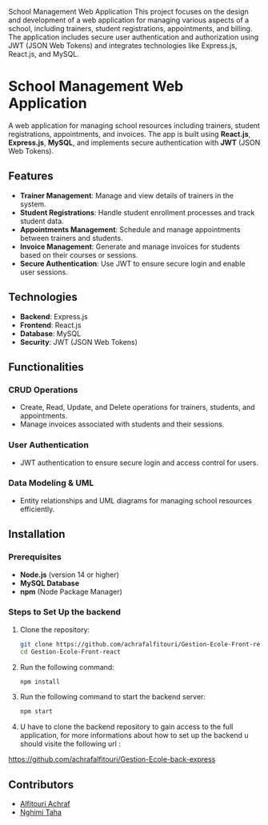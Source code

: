 School Management Web Application
This project focuses on the design and development of a web application for managing various aspects of a school, including trainers, student registrations, appointments, and billing. The application includes secure user authentication and authorization using JWT (JSON Web Tokens) and integrates technologies like Express.js, React.js, and MySQL.
# School Management Web Application

A web application for managing school resources including trainers, student registrations, appointments, and invoices. The app is built using **React.js**, **Express.js**, **MySQL**, and implements secure authentication with **JWT** (JSON Web Tokens).

## Features

- **Trainer Management**: Manage and view details of trainers in the system.
- **Student Registrations**: Handle student enrollment processes and track student data.
- **Appointments Management**: Schedule and manage appointments between trainers and students.
- **Invoice Management**: Generate and manage invoices for students based on their courses or sessions.
- **Secure Authentication**: Use JWT to ensure secure login and enable user sessions.

## Technologies

- **Backend**: Express.js
- **Frontend**: React.js
- **Database**: MySQL
- **Security**: JWT (JSON Web Tokens)

## Functionalities

### CRUD Operations

- Create, Read, Update, and Delete operations for trainers, students, and appointments.
- Manage invoices associated with students and their sessions.

### User Authentication

- JWT authentication to ensure secure login and access control for users.

### Data Modeling & UML

- Entity relationships and UML diagrams for managing school resources efficiently.

## Installation

### Prerequisites

- **Node.js** (version 14 or higher)
- **MySQL Database**
- **npm** (Node Package Manager)

### Steps to Set Up the backend

1. Clone the repository:
   ```bash
   git clone https://github.com/achrafalfitouri/Gestion-Ecole-Front-react.git
   cd Gestion-Ecole-Front-react
   
2. Run the following command:
   ```bash
   npm install

3. Run the following command to start the backend server:
   ```bash
   npm start

4. U have to clone the backend repository to gain access to the full application, for more informations about how to set up the backend u should visite the following url :

https://github.com/achrafalfitouri/Gestion-Ecole-back-express

## Contributors

- [Alfitouri Achraf](https://github.com/achrafalfitouri)
- [Nghimi Taha](https://github.com/tahanghimii)
